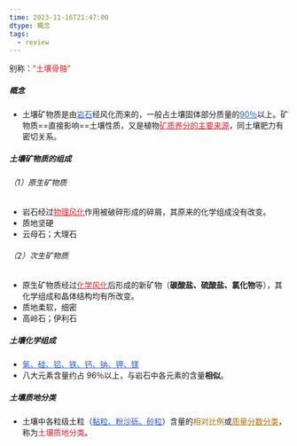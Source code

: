 ```yaml
---
time: 2023-11-16T21:47:00
dtype: 概念
tags:
  - review
---
```

别称：<font color=#ed1c24>“土壤骨骼”</font>
##### 概念
- 土壤矿物质是由<font color="#245bdb"><u>岩石</u></font>经风化而来的，一般占土壤固体部分质量的<font color="#245bdb"><u>90％</u></font>以上。矿物质==直接影响==土壤性质，又是植物<font color=#ed1c24><u>矿质养分的主要来源</u></font>，同土壤肥力有密切关系。

##### 土壤矿物质的组成
###### （1）原生矿物质
- 岩石经过<font color=#ed1c24><u>物理风化</u></font>作用被破碎形成的碎屑，其原来的化学组成没有改变。
- 质地坚硬
- 云母石；大理石

###### （2）次生矿物质
- 原生矿物质经过<font color=#ed1c24><u>化学风化</u></font>后形成的新矿物（**碳酸盐、硫酸盐、氯化物**等），其化学组成和晶体结构均有所改变。
- 质地柔软，细密
- 高岭石；伊利石

##### 土壤化学组成 
- <font color="#245bdb"><u>氧、硅、铝、铁、钙、钠、钾、镁</u></font>
- 八大元素含量约占 96％以上，与岩石中各元素的含量**相似**。

##### 土壤质地分类
 - 土壤中各粒级土粒（<font color="#245bdb"><u>黏粒、粉沙砾、砂粒</u></font>）含量的<font color=#b46d04>相对比例</font>或<font color=#b46d04><u>质量分数分类</u></font>，称为<font color=#ed1c24>土壤质地分类</font>。